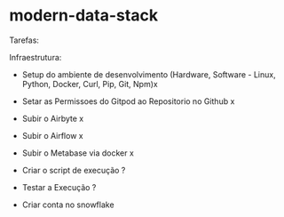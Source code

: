 # modern-data-stack

Tarefas:

Infraestrutura:

- Setup do ambiente de desenvolvimento (Hardware, Software - Linux, Python, Docker, Curl, Pip, Git, Npm)x

- Setar as Permissoes do Gitpod ao Repositorio no Github x

- Subir o Airbyte x

- Subir o Airflow x

- Subir o Metabase via docker x

- Criar o script de execução  ?

- Testar a Execução ?

- Criar conta no snowflake